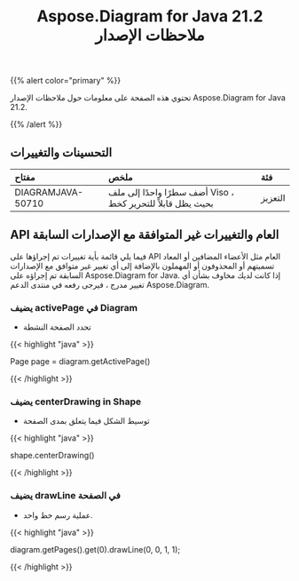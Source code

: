 ﻿---
title: Aspose.Diagram for Java 21.2 ملاحظات الإصدار
type: docs
weight: 11
url: /ar/java/aspose-diagram-for-java-21-2-release-notes/
---
{{% alert color="primary" %}}

تحتوي هذه الصفحة على معلومات حول ملاحظات الإصدار Aspose.Diagram for Java 21.2.

{{% /alert %}}
## **التحسينات والتغييرات**  ##

|**مفتاح**|**ملخص**|**فئة**|
|:- |:- |:- |
|DIAGRAMJAVA-50710|أضف سطرًا واحدًا إلى ملف Viso ، بحيث يظل قابلاً للتحرير كخط|التعزيز|
## **API العام والتغييرات غير المتوافقة مع الإصدارات السابقة**
فيما يلي قائمة بأية تغييرات تم إجراؤها على API العام مثل الأعضاء المضافين أو المعاد تسميتهم أو المحذوفون أو المهملون بالإضافة إلى أي تغيير غير متوافق مع الإصدارات السابقة تم إجراؤه على Aspose.Diagram for Java. إذا كانت لديك مخاوف بشأن أي تغيير مدرج ، فيرجى رفعه في منتدى الدعم Aspose.Diagram.
### **يضيف activePage في Diagram**
- تحدد الصفحة النشطة

{{< highlight "java" >}}

 Page page = diagram.getActivePage()

{{< /highlight >}}
### **يضيف centerDrawing in Shape**
- توسيط الشكل فيما يتعلق بمدى الصفحة

{{< highlight "java" >}}

 shape.centerDrawing()

{{< /highlight >}}
### **يضيف drawLine في الصفحة**
- عملية رسم خط واحد.

{{< highlight "java" >}}

  diagram.getPages().get(0).drawLine(0, 0, 1, 1);

{{< /highlight >}}